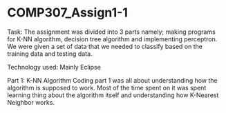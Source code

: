# COMP307_Assign1-1
Task:
The assignment was divided into 3 parts namely; making programs for K-NN algorithm, decision tree algorithm and 
implementing perceptron. We were given a set of data that we needed to classify based on the training data and testing data.


Technology used: Mainly Eclipse

Part 1: K-NN Algorithm
Coding part 1 was all about understanding how the algorithm is supposed to work. Most of the time spent on it was spent
learning thing about the algorithm itself and understanding how K-Nearest Neighbor works.
